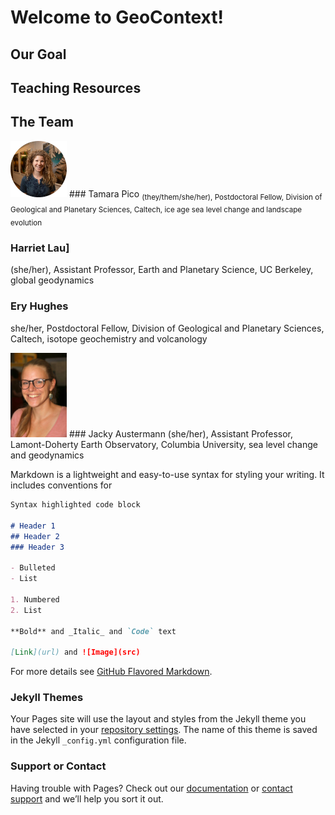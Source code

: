# Welcome to GeoContext!

## Our Goal

## Teaching Resources

## The Team

<img src="HudsonGazettephoto_website2.jpg" alt="Tamara Pico photo" width="90"/> 
### Tamara Pico 
<sub> (they/them/she/her), Postdoctoral Fellow, Division of Geological and Planetary Sciences, Caltech, ice age sea level change and landscape evolution </sub>

### Harriet Lau]
(she/her), Assistant Professor, Earth and Planetary Science, UC Berkeley, global geodynamics

### Ery Hughes
she/her, Postdoctoral Fellow, Division of Geological and Planetary Sciences, Caltech, isotope geochemistry and volcanology

<img src="Jacky1.png" alt="Jacky Austermann photo" width="90"/> 
### Jacky Austermann
(she/her), Assistant Professor, Lamont-Doherty Earth Observatory, Columbia University, sea level change and geodynamics


Markdown is a lightweight and easy-to-use syntax for styling your writing. It includes conventions for

```markdown
Syntax highlighted code block

# Header 1
## Header 2
### Header 3

- Bulleted
- List

1. Numbered
2. List

**Bold** and _Italic_ and `Code` text

[Link](url) and ![Image](src)
```

For more details see [GitHub Flavored Markdown](https://guides.github.com/features/mastering-markdown/).

### Jekyll Themes

Your Pages site will use the layout and styles from the Jekyll theme you have selected in your [repository settings](https://github.com/Geo-Context/Geo-Context.github.io/settings). The name of this theme is saved in the Jekyll `_config.yml` configuration file.

### Support or Contact

Having trouble with Pages? Check out our [documentation](https://docs.github.com/categories/github-pages-basics/) or [contact support](https://github.com/contact) and we’ll help you sort it out.
